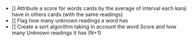 - [] Attribute a score for words cards by the average of interval each kanji have in others cards (with the same readings)
- [] Flag how many unknown readings a word has
- [] Create a sort algorithm taking in account the word Score and how many Unknown readings it has (N+1)